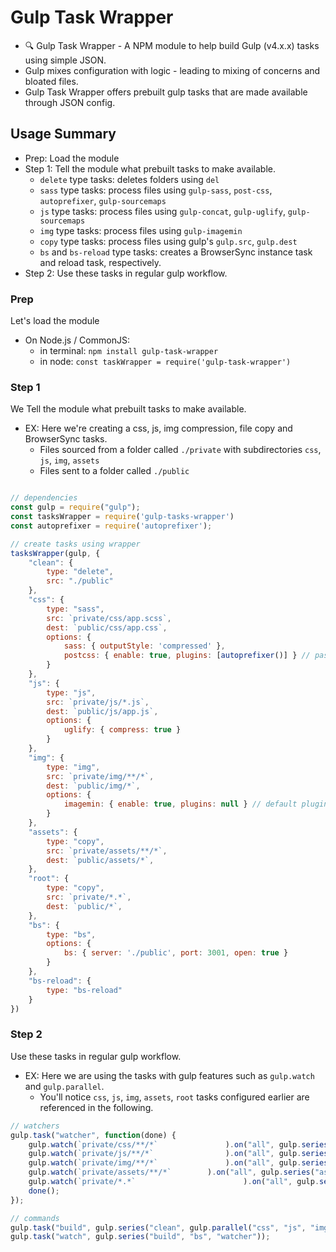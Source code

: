 # Gulp Task Wrapper
- 🔍 Gulp Task Wrapper - A NPM module to help build Gulp (v4.x.x) tasks using simple JSON.
- Gulp mixes configuration with logic - leading to mixing of concerns and bloated files. 
- Gulp Task Wrapper offers prebuilt gulp tasks that are made available through JSON config. 

## Usage Summary
- Prep: Load the module
- Step 1: Tell the module what prebuilt tasks to make available.
	- `delete` type tasks: deletes folders using `del`
	- `sass` type tasks: process files using `gulp-sass`, `post-css`, `autoprefixer`, `gulp-sourcemaps`
	- `js` type tasks: process files using `gulp-concat`, `gulp-uglify`, `gulp-sourcemaps`
	- `img` type tasks: process files using `gulp-imagemin`
	- `copy` type tasks: process files using gulp's `gulp.src`, `gulp.dest`
	- `bs` and `bs-reload` type tasks: creates a BrowserSync instance task and reload task, respectively.
- Step 2: Use these tasks in regular gulp workflow.

### Prep
Let's load the module
- On Node.js / CommonJS:
  - in terminal: `npm install gulp-task-wrapper`
  - in node: `const taskWrapper = require('gulp-task-wrapper')`


### Step 1
We Tell the module what prebuilt tasks to make available.
- EX: Here we're creating a css, js, img compression, file copy and BrowserSync tasks.
	- Files sourced from a folder called `./private` with subdirectories `css`, `js`, `img`, `assets`
	- Files sent to a folder called `./public`
```js

// dependencies
const gulp = require("gulp");
const tasksWrapper = require('gulp-tasks-wrapper')
const autoprefixer = require('autoprefixer');

// create tasks using wrapper
tasksWrapper(gulp, {
	"clean": {
		type: "delete",
		src: "./public"
	},
	"css": {
		type: "sass",
		src: `private/css/app.scss`,
		dest: `public/css/app.css`,
		options: {
			sass: { outputStyle: 'compressed' },
			postcss: { enable: true, plugins: [autoprefixer()] } // pass autoprefixer plugin
		}
	},
	"js": {
		type: "js",
		src: `private/js/*.js`,
		dest: `public/js/app.js`,
		options: {
			uglify: { compress: true }
		}
	},
	"img": {
		type: "img",
		src: `private/img/**/*`,
		dest: `public/img/*`,
		options: {
			imagemin: { enable: true, plugins: null } // default plugins
		}
	},
	"assets": {
		type: "copy",
		src: `private/assets/**/*`,
		dest: `public/assets/*`,
	},
	"root": {
		type: "copy",
		src: `private/*.*`,
		dest: `public/*`,
	},
	"bs": {
		type: "bs",
		options: { 
			bs: { server: './public', port: 3001, open: true }
		}
	},
	"bs-reload": {
		type: "bs-reload"
	}
})
```


### Step 2
Use these tasks in regular gulp workflow.
- EX: Here we are using the tasks with gulp features such as `gulp.watch` and `gulp.parallel`.
  - You'll notice `css`, `js`, `img`, `assets`, `root` tasks configured earlier are referenced in the following.
```js
// watchers
gulp.task("watcher", function(done) {
	gulp.watch(`private/css/**/*`				).on("all", gulp.series("css"));
	gulp.watch(`private/js/**/*`				).on("all", gulp.series("js", "bs-reload"));
	gulp.watch(`private/img/**/*`				).on("all", gulp.series("img", "bs-reload"));
	gulp.watch(`private/assets/**/*`		).on("all", gulp.series("assets", "bs-reload"));
	gulp.watch(`private/*.*`						).on("all", gulp.series("root", "bs-reload"));
	done();
});

// commands
gulp.task("build", gulp.series("clean", gulp.parallel("css", "js", "img", "assets", "root")));
gulp.task("watch", gulp.series("build", "bs", "watcher"));
```